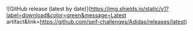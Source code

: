![GitHub release (latest by date)](https://img.shields.io/static/v1?label=download&color=green&message=Latest artifact&link=https://github.com/seif-challenges/Adidas/releases/latest)
